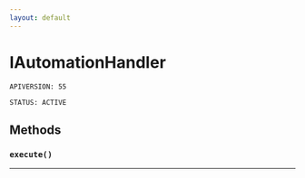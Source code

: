 ```yaml
---
layout: default
---
```

# IAutomationHandler

`APIVERSION: 55`

`STATUS: ACTIVE`
## Methods
### `execute()`
---
